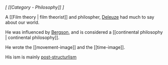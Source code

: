 *[ [[Category  - Philosophy]] ]*

A [[Film theory | film theorist]] and philospher, [Deleuze](https://en.wikipedia.org/wiki/Gilles_Deleuze) had much to say about our world. 

He was influenced by [Bergson](https://en.wikipedia.org/wiki/Henri_Bergson), and is considered a [[continental philosophy | continental philosophy]].

He wrote the [[movement-image]] and the [[time-image]].

His ism is mainly [post-structurlism](https://en.wikipedia.org/wiki/Post-structuralism)